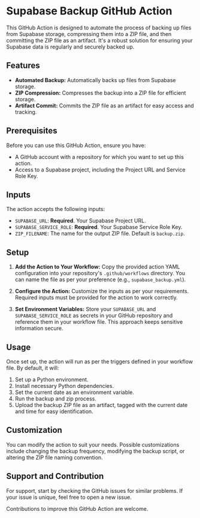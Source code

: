 # Supabase Backup GitHub Action

This GitHub Action is designed to automate the process of backing up files from Supabase storage, compressing them into a ZIP file, and then committing the ZIP file as an artifact. It's a robust solution for ensuring your Supabase data is regularly and securely backed up.

## Features

- **Automated Backup:** Automatically backs up files from Supabase storage.
- **ZIP Compression:** Compresses the backup into a ZIP file for efficient storage.
- **Artifact Commit:** Commits the ZIP file as an artifact for easy access and tracking.

## Prerequisites

Before you can use this GitHub Action, ensure you have:

- A GitHub account with a repository for which you want to set up this action.
- Access to a Supabase project, including the Project URL and Service Role Key.

## Inputs

The action accepts the following inputs:

- `SUPABASE_URL`: **Required**. Your Supabase Project URL.
- `SUPABASE_SERVICE_ROLE`: **Required**. Your Supabase Service Role Key.
- `ZIP_FILENAME`: The name for the output ZIP file. Default is `backup.zip`.

## Setup

1. **Add the Action to Your Workflow:**
   Copy the provided action YAML configuration into your repository's `.github/workflows` directory. You can name the file as per your preference (e.g., `supabase_backup.yml`).

2. **Configure the Action:**
   Customize the inputs as per your requirements. Required inputs must be provided for the action to work correctly.

3. **Set Environment Variables:**
   Store your `SUPABASE_URL` and `SUPABASE_SERVICE_ROLE` as secrets in your GitHub repository and reference them in your workflow file. This approach keeps sensitive information secure.

## Usage

Once set up, the action will run as per the triggers defined in your workflow file. By default, it will:

1. Set up a Python environment.
2. Install necessary Python dependencies.
3. Set the current date as an environment variable.
4. Run the backup and zip process.
5. Upload the backup ZIP file as an artifact, tagged with the current date and time for easy identification.

## Customization

You can modify the action to suit your needs. Possible customizations include changing the backup frequency, modifying the backup script, or altering the ZIP file naming convention.

## Support and Contribution

For support, start by checking the GitHub issues for similar problems. If your issue is unique, feel free to open a new issue.

Contributions to improve this GitHub Action are welcome.
